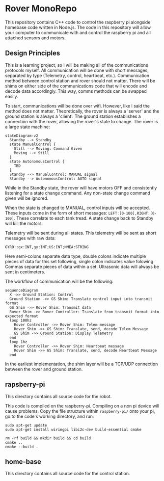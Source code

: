 # Rover MonoRepo

This repository contains C++ code to control the raspberry pi alongside homebase code written in Node.js. The code in this repository will allow your computer to communicate with and control the raspberry pi and all attached sensors and motors. 

## Design Principles

This is a learning project, so I will be making all of the communications protocols myself. All communication will be done with short messages, separated by type (Telemetry, control, heartbeat, etc.). Communication method between control station and rover should not matter. There will be shims on either side of the communications code that will encode and decode data accordingly. This way, comms methods can be swapped easily. 

To start, communications will be done over wifi. However, like I said the method does not matter. Theoretically, the rover is always a 'server' and the ground station is always a 'client'. The ground station establishes a connection with the rover, allowing the rover's state to change. The rover is a large state machine:

```mermaid
stateDiagram-v2
  Standby --> Standby
  state ManualControl {
    Still --> Moving: Command Given
    Moving --> Still
  }
  state AutonomousControl {
    TBD
  }
  Standby --> ManualControl: MANUAL signal
  Standby --> AutonomousControl: AUTO signal
```

While in the Standby state, the rover will have motors OFF and consistently listening for a state change command. Any non-state change command given will be ignored.

When the state is changed to MANUAL, control inputs will be accepted. These inputs come in the form of short messages: `LEFT:[0-100],RIGHT:[0-100]`. These correlate to each tank tread. A state change back to Standby will kill the motors.

Telemetry will be sent during all states. This telemetry will be sent as short messages with raw data:

```
GYRO::gx:INT,gy:INT;US:INT;NMEA:STRING
```

Here semi-colons separate data type, double colons indicate multiple pieces of data for this set following, single colon indicates value folowing. Commas separate pieces of data within a set. Ultrasonic data will always be sent in centimeters.

The workflow of communication will be the following:

```mermaid
sequenceDiagram
  X ->> Ground Station: Control
  Ground Station ->> GS Shim: Translate control input into transmit format
  GS Shim ->> Rover Shim: Transmit data
  Rover Shim ->> Rover Controller: Translate from transmit format into expected format
  loop 100hz
    Rover Controller ->> Rover Shim: Telem message
    Rover Shim ->> GS Shim: Translate, send, decode Telem Message
    GS Shim ->> Ground Station: Display Telemetry
  end
  loop 1hz
    Rover Controller ->> Rover Shim: Heartbeat message
    Rover Shim ->> GS Shim: Translate, send, decode Heartbeat Message
  end
```

In the earliest implementation, the shim layer will be a TCP/UDP connection between the rover and ground station. 

## rapsberry-pi

This directory contains all source code for the robot. 

This code is compiled on the raspberry-pi. Compiling on a non pi device will cause problems. Copy the file structure within `raspberry-pi/` onto your pi, go to the code's working directory, and run:

```
sudo apt-get update
sudo apt-get install wiringpi libi2c-dev build-essential cmake
```

```
rm -rf build && mkdir build && cd build
cmake ..
cmake --build .
```

## home-base

This directory contains all source code for the control station. 